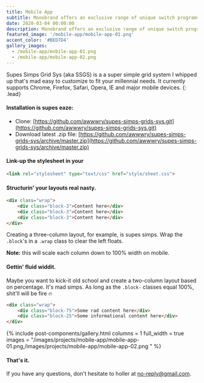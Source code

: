 ```yaml
---
title: Mobile App
subtitle: Monobrand offers an exclusive range of unique switch programs, carefully selected lighting, a fabulous array of door & furniture hardware.
date: 2020-03-04 00:00:00
description: Monobrand offers an exclusive range of unique switch programs, carefully selected lighting, a fabulous array of door & furniture hardware.
featured_image: '/mobile-app/mobile-app-01.png'
accent_color: '#BED7D4'
gallery_images:
  - /mobile-app/mobile-app-01.png
  - /mobile-app/mobile-app-02.png
---
```


Supes Simps Grid Sys (aka SSGS) is a a super simple grid system I whipped up that's mad easy to customize to fit your millennial needs. It currently supports Chrome, Firefox, Safari, Opera, IE and major mobile devices.
{: .lead}

#### Installation is supes eaze:

-   Clone: [https://github.com/awwwry/supes-simps-grids-sys.git](https://github.com/awwwry/supes-simps-grids-sys.git)
-   Download latest .zip file: [https://github.com/awwwry/supes-simps-grids-sys/archive/master.zip](https://github.com/awwwry/supes-simps-grids-sys/archive/master.zip)


#### Link-up the stylesheet in your <head>

```html
<link rel="stylesheet" type="text/css" href="style/sheet.css">
```

#### Structurin' your layouts real nasty.
```html
<div class="wrap">
    <div class="block-3">Content here</div>
    <div class="block-3">Content here</div>
    <div class="block-3">Content here</div>
</div>
```
Creating a three-column layout, for example, is supes simps. Wrap the `.block`'s in a `.wrap` class to clear the left floats.

**Note:** this will scale each column down to 100% width on mobile.

#### Gettin' fluid widdit.
Maybe you want to kick-it old school and create a two-column layout based on percentage. It's mad simps. As long as the `.block-` classes equal 100%, shit'll will be fire 🔥
```html
<div class="wrap">
    <div class="block-75">Some rad content here</div>
    <div class="block-25">Some informational content here</div>
</div>
```

{% include post-components/gallery.html
	columns = 1
	full_width = true
	images = "/images/projects/mobile-app/mobile-app-01.png,/images/projects/mobile-app/mobile-app-02.png
	"
%}

#### That's it.

If you have any questions, don't hesitate to holler at <a href="https://media.giphy.com/media/Yq9Qvg8yqfiQtWP6gn/giphy.gif" title="Really bruh" target="_blank">no-reply@gmail.com</a>.